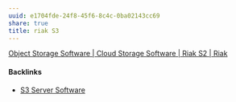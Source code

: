 ```yaml
---
uuid: e1704fde-24f8-45f6-8c4c-0ba02143cc69
share: true
title: riak S3
---
```

[Object Storage Software | Cloud Storage Software | Riak S2 | Riak](https://riak.com/products/riak-s2/index.html)

#### Backlinks

* [S3 Server Software](/a5775d07-c101-43c4-a9f3-53263119419e)